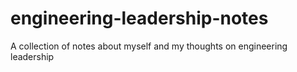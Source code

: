 # engineering-leadership-notes
A collection of notes about myself and my thoughts on engineering leadership

